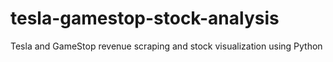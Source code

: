 # tesla-gamestop-stock-analysis
Tesla and GameStop revenue scraping and stock visualization using Python
